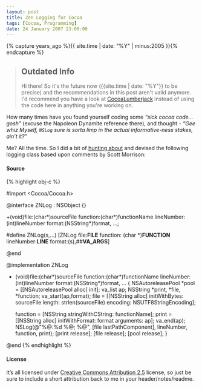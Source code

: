 ```yaml
---
layout: post
title: Zen Logging for Cocoa
tags: [Cocoa, Programming]
date: 24 January 2007 23:00:00
---
```


{% capture years_ago %}{{ site.time | date: "%Y" | minus:2005 }}{% endcapture %}

> ## Outdated Info
> Hi there! So it's the future now ({{site.time | date: "%Y"}} to be precise) and the recommendations in this post aren't valid anymore. I'd recommend you have a look at [CocoaLumberjack](https://github.com/CocoaLumberjack/CocoaLumberjack) instead of using the code here in anything you're working on.

How many times have you found yourself coding some *“sick cocoa code… gosh”* (excuse the Napoleon Dynamite reference there), and thought - *“Gee whiz Myself, `NSLog` sure is sorta limp in the actual informative-ness stakes, ain’t it?”*

Me? All the time. So I did a bit of [hunting about][1] and devised the following logging class based upon comments by Scott Morrison:

#### Source

{% highlight obj-c %}

#import <Cocoa/Cocoa.h>

@interface ZNLog : NSObject {}

+(void)file:(char*)sourceFile function:(char*)functionName lineNumber:(int)lineNumber format:(NSString*)format, ...;

#define ZNLog(s,...) [ZNLog file:__FILE__ function: (char *)__FUNCTION__ lineNumber:__LINE__ format:(s),##__VA_ARGS__]

@end

@implementation ZNLog

+ (void)file:(char*)sourceFile function:(char*)functionName lineNumber:(int)lineNumber format:(NSString*)format, ...
{
  NSAutoreleasePool *pool = [[NSAutoreleasePool alloc] init];
  va_list ap;
  NSString *print, *file, *function;
  va_start(ap,format);
  file = [[NSString alloc] initWithBytes: sourceFile length: strlen(sourceFile) encoding: NSUTF8StringEncoding];

  function = [NSString stringWithCString: functionName];
  print = [[NSString alloc] initWithFormat: format arguments: ap];
  va_end(ap);
  NSLog(@"%@:%d %@; %@", [file lastPathComponent], lineNumber, function, print);
  [print release];
  [file release];
  [pool release];
}

@end
{% endhighlight %}

#### License

It’s all licensed under [Creative Commons Attribution 2.5][3] license, so just be sure to include a short attribution back to me in your header/notes/readme.

 [1]: http://outerlevel.com/blog/2006/12/01/code-review/
 [3]: http://creativecommons.org/licenses/by/2.5/
